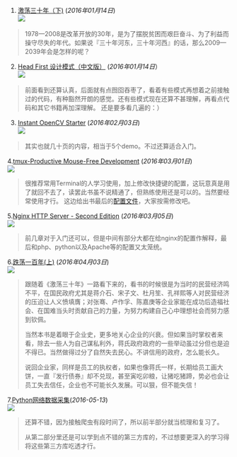 1. [激荡三十年（下)](http://book.douban.com/subject/2380307/) (*2016年01月14日*)  
![](http://img3.douban.com/lpic/s2879952.jpg)
> 1978—2008是改革开放的30年，是为了摆脱贫困而艰巨奋斗、为了利益而操守尽失的年代。如果说『三十年河东，三十年河西』的话，那么2009—2039年会是怎样的呢？

2. [Head First 设计模式（中文版）](http://book.douban.com/subject/2243615/) (*2016年01月14日*）  
![](http://img3.doubanio.com/lpic/s2686916.jpg)
>前面看到还算认真，后面就有点囫囵吞枣了，看着有些模式再想着之前接触过的代码，有种豁然开朗的感觉。还有些模式现在还算不甚理解，再看点代码和其它书籍再加深理解。
还是要多看几遍的：）

3. [Instant OpenCV Starter](http://book.douban.com/subject/26722202/) (*2016年02月03日*)  
![](http://img3.douban.com/lpic/s28397642.jpg)
>其实也就几十页的内容，相当于5个demo。不过还算适合入门。

4.[tmux-Productive Mouse-Free Development](https://book.douban.com/subject/10541112/) (*2016年03月01日*)  
![](https://img1.doubanio.com/lpic/s8942214.jpg)
>很推荐常用Terminal的人学习使用，加上修改快捷键的配置，这玩意真是用了就回不去了，读罢此书虽不说精通了，但熟练使用还是可以的。当然要经常使用才行。
> 这边给出书最后的[配置文件](https://gist.github.com/Jiezhi/076543ff6141568c59bf)，大家按需修改吧。

5.[Nginx HTTP Server - Second Edition](https://book.douban.com/subject/25826915/) (*2016年03月05日*)  
![](https://img1.doubanio.com/lpic/s27218024.jpg)
>前几章对于入门还可以，但是中间有部分大都在给nginx的配置作解释，最后和php、python以及Apache等的配置又太笼统。

6.[跌荡一百年(上)](https://book.douban.com/subject/3313327/) (*2016年04月03日*)  
![](https://img1.doubanio.com/lpic/s3558499.jpg)
>跟随着《激荡三十年》一路看下来的，看书的时候很是为当时的民营经济鸣不平，在国民政府尤其是蒋介石、宋子文、杜月笙、孔祥熙等人对民营经济的压迫让人义愤填膺；对张骞、卢作孚、陈嘉庚等企业家能在成功后造福社会、在国难当头时贡献自己的力量，为努力构建自己心中理想社会而努力感到钦佩。
>
>当然本书是着眼于企业史，更多地关心企业的兴衰。但如果当时掌权者来看，除去一些人为自己谋私利外，蒋氏政府政府的一些举动虽过分但也是迫不得已。当然做得过分了自然失去民心。不讲信用的政府，怎么能长久。
>
>说回企业家，同样是员工的执权者，如果也像蒋氏一样，长期给员工画大饼，一直『发行债券』却不兑现，甚至寅吃卯粮，让猪吃猪蹄，势必也会让员工失去信任，企业也不可能长久发展。可以狠，但不能失信！

7.[Python网络数据采集](https://book.douban.com/subject/26740503/)(*2016-05-13*)  
![](https://img1.doubanio.com/lpic/s28487599.jpg)
>还算不错，因为接触爬虫有段时间了，所以前半部分就当梳理和复习了。
>
>从第二部分里还是可以学到点不错的第三方库的，不过想要更深入的学习得将这些第三方库吃透才行。
